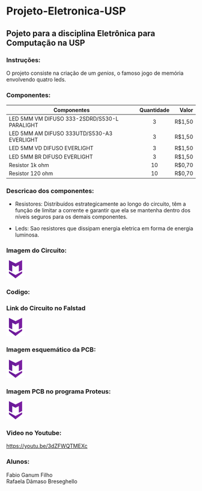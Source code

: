 # Projeto-Eletronica-USP
## Pojeto para a disciplina Eletrônica para Computação na USP
### Instruções:
O projeto consiste na criação de um *genios*, o famoso jogo de memória envolvendo quatro leds.

### Componentes:
| Componentes   | Quantidade    | Valor |
| ------------- |:-------------:| -----:|
| LED 5MM VM DIFUSO 333-2SDRD/S530-L PARALIGHT    | 3 | R$1,50 |
| LED 5MM AM DIFUSO 333UTD/S530-A3 EVERLIGHT       | 3      |   R$1,50 |
| LED 5MM VD DIFUSO EVERLIGHT | 3      |   R$1,50 |
|LED 5MM BR DIFUSO EVERLIGHT | 3| R$1,50
| Resistor 1k ohm | 10| R$0,70
| Resistor 120 ohm | 10| R$0,70

### Descricao dos componentes: 

- Resistores: Distribuídos estrategicamente ao longo do circuito, têm a função de limitar a corrente e garantir que ela se mantenha dentro dos níveis seguros para os demais componentes.

- Leds: Sao resistores que dissipam energia eletrica em forma de energia luminosa.

### Imagem do Circuito:

![alt text](https://github.com/adam-p/markdown-here/raw/master/src/common/images/icon48.png "Logo Title Text 1")

### Codigo:



### Link do Circuito no Falstad

![alt text](https://github.com/adam-p/markdown-here/raw/master/src/common/images/icon48.png "Logo Title Text 1")

### Imagem esquemático da PCB:

![alt text](https://github.com/adam-p/markdown-here/raw/master/src/common/images/icon48.png "Logo Title Text 1")

### Imagem PCB no programa Proteus:

![alt text](https://github.com/adam-p/markdown-here/raw/master/src/common/images/icon48.png "Logo Title Text 1")

### Video no Youtube:

https://youtu.be/3dZFWQTMEXc

### Alunos:

Fabio Ganum Filho  
Rafaela Dãmaso Breseghello

